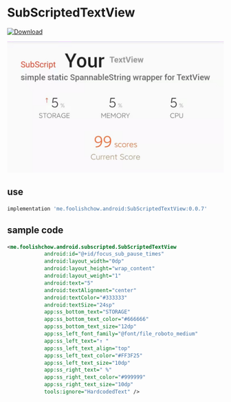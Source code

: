 # SubScriptedTextView

[![Download](https://api.bintray.com/packages/foolishchow/android/SubScriptedTextView/images/download.svg) ](https://bintray.com/foolishchow/android/SubScriptedTextView/_latestVersion)


![screenshot](./screenshot/screenshot.jpg)   

## use
```gradle
implementation 'me.foolishchow.android:SubScriptedTextView:0.0.7'
```

## sample code
```xml
<me.foolishchow.android.subscripted.SubScriptedTextView
            android:id="@+id/focus_sub_pause_times"
            android:layout_width="0dp"
            android:layout_height="wrap_content"
            android:layout_weight="1"
            android:text="5"
            android:textAlignment="center"
            android:textColor="#333333"
            android:textSize="24sp"
            app:ss_bottom_text="STORAGE"
            app:ss_bottom_text_color="#666666"
            app:ss_bottom_text_size="12dp"
            app:ss_left_font_family="@font/file_roboto_medium"
            app:ss_left_text="↑ "
            app:ss_left_text_align="top"
            app:ss_left_text_color="#FF3F25"
            app:ss_left_text_size="10dp"
            app:ss_right_text=" %"
            app:ss_right_text_color="#999999"
            app:ss_right_text_size="10dp"
            tools:ignore="HardcodedText" />

```

